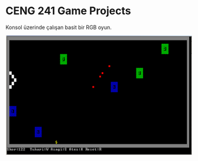 <h1>CENG 241 Game Projects</h1>

Konsol üzerinde çalışan basit bir RGB oyun.

![Shoot ‘em up](/screenshot.png)
